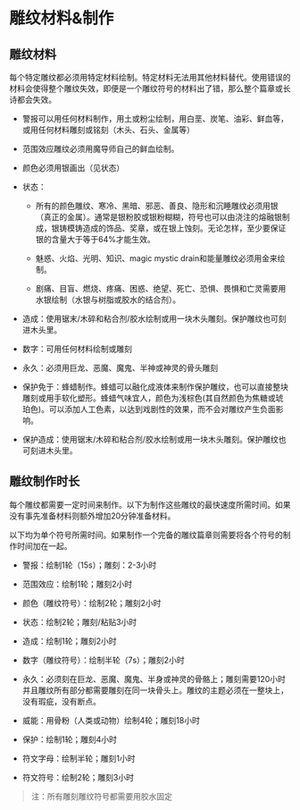 # 雕纹材料&制作

## 雕纹材料

每个特定雕纹都必须用特定材料绘制。特定材料无法用其他材料替代。使用错误的材料会使得整个雕纹失效，即便是一个雕纹符号的材料出了错，那么整个篇章或长诗都会失效。

- 警报可以用任何材料制作，用土或粉尘绘制，用白垩、炭笔、油彩、鲜血等，或用任何材料雕刻或铭刻（木头、石头、金属等）
- 范围效应雕纹必须用魔导师自己的鲜血绘制。
- 颜色必须用银画出（见状态）
- 状态：


  - 所有的颜色雕纹、寒冷、黑暗、邪恶、善良、隐形和沉睡雕纹必须用银（真正的金属）。通常是银粉胶或银粉糊糊，符号也可以由浇注的熔融银制成，银铸模铸造成的饰品、奖章，或在银上蚀刻。无论怎样，至少要保证银的含量大于等于64%才能生效。

  - 魅惑、火焰、光明、知识、magic mystic drain和能量雕纹必须用金来绘制。

  - 剧痛、目盲、燃烧、疼痛、困惑、绝望、死亡、恐惧、畏惧和亡灵需要用水银绘制（水银与树脂或胶水的结合剂）。

- 造成：使用锯末/木碎和粘合剂/胶水绘制或用一块木头雕刻。保护雕纹也可刻进木头里。

- 数字：可用任何材料绘制或雕刻

- 永久：必须用巨龙、恶魔、魔鬼、半神或神灵的骨头雕刻

- 保护免于：蜂蜡制作。蜂蜡可以融化成液体来制作保护雕纹，也可以直接整块雕刻或用手软化塑形。蜂蜡气味宜人，颜色为浅棕色(其自然颜色为焦糖或琥珀色)。可以添加人工色素，以达到戏剧性的效果，而不会对雕纹产生负面影响。

- 保护造成：使用锯末/木碎和粘合剂/胶水绘制或用一块木头雕刻。保护雕纹也可刻进木头里。




## 雕纹制作时长

每个雕纹都需要一定时间来制作。以下为制作这些雕纹的最快速度所需时间。如果没有事先准备材料则额外增加20分钟准备材料。

以下均为单个符号所需时间。如果制作一个完备的雕纹篇章则需要将各个符号的制作时间加在一起。

- 警报：绘制1轮（15s）；雕刻：2-3小时

- 范围效应：绘制1轮；雕刻2小时

- 颜色（雕纹符号）：绘制2轮；雕刻2小时

- 状态：绘制2轮；雕刻/粘贴3小时

- 造成：绘制1轮；雕刻2小时

- 数字（雕纹符号）：绘制半轮（7s）；雕刻2小时

- 永久：必须刻在巨龙、恶魔、魔鬼、半身或神灵的骨骼上；雕刻需要120小时并且雕纹所有部分都需要雕刻在同一块骨头上。雕纹的主题必须在一整块上，没有瑕疵，没有断点。

- 威能：用骨粉（人类或动物）绘制4轮；雕刻18小时

- 保护：绘制1轮；雕刻4小时

- 符文字母：绘制半轮；雕刻1小时

- 符文符号：绘制2轮；雕刻3小时


> 注：所有雕刻雕纹符号都需要用胶水固定